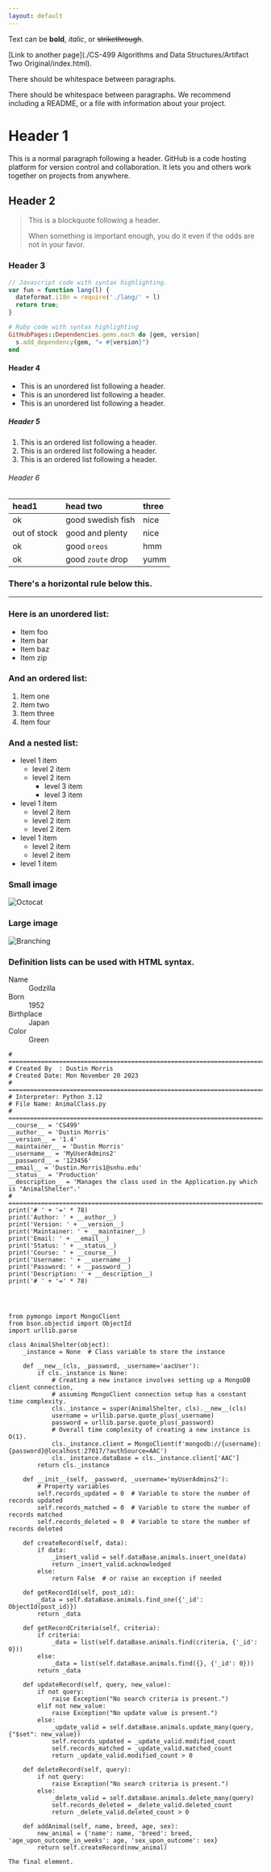 ```yaml
---
layout: default
---
```


Text can be **bold**, _italic_, or ~~strikethrough~~.

[Link to another page](./CS-499 Algorithms and Data Structures/Artifact Two Original/index.html).

There should be whitespace between paragraphs.

There should be whitespace between paragraphs. We recommend including a README, or a file with information about your project.

# Header 1

This is a normal paragraph following a header. GitHub is a code hosting platform for version control and collaboration. It lets you and others work together on projects from anywhere.

## Header 2

> This is a blockquote following a header.
>
> When something is important enough, you do it even if the odds are not in your favor.

### Header 3

```js
// Javascript code with syntax highlighting.
var fun = function lang(l) {
  dateformat.i18n = require('./lang/' + l)
  return true;
}
```

```ruby
# Ruby code with syntax highlighting
GitHubPages::Dependencies.gems.each do |gem, version|
  s.add_dependency(gem, "= #{version}")
end
```

#### Header 4

*   This is an unordered list following a header.
*   This is an unordered list following a header.
*   This is an unordered list following a header.

##### Header 5

1.  This is an ordered list following a header.
2.  This is an ordered list following a header.
3.  This is an ordered list following a header.

###### Header 6

| head1        | head two          | three |
|:-------------|:------------------|:------|
| ok           | good swedish fish | nice  |
| out of stock | good and plenty   | nice  |
| ok           | good `oreos`      | hmm   |
| ok           | good `zoute` drop | yumm  |

### There's a horizontal rule below this.

* * *

### Here is an unordered list:

*   Item foo
*   Item bar
*   Item baz
*   Item zip

### And an ordered list:

1.  Item one
1.  Item two
1.  Item three
1.  Item four

### And a nested list:

- level 1 item
  - level 2 item
  - level 2 item
    - level 3 item
    - level 3 item
- level 1 item
  - level 2 item
  - level 2 item
  - level 2 item
- level 1 item
  - level 2 item
  - level 2 item
- level 1 item

### Small image

![Octocat](https://github.githubassets.com/images/icons/emoji/octocat.png)

### Large image

![Branching](https://guides.github.com/activities/hello-world/branching.png)


### Definition lists can be used with HTML syntax.

<dl>
<dt>Name</dt>
<dd>Godzilla</dd>
<dt>Born</dt>
<dd>1952</dd>
<dt>Birthplace</dt>
<dd>Japan</dd>
<dt>Color</dt>
<dd>Green</dd>
</dl>

```
# =============================================================================
# Created By  : Dustin Morris
# Created Date: Mon November 20 2023
# =============================================================================
# Interpreter: Python 3.12
# File Name: AnimalClass.py
# =============================================================================
__course__ = 'CS499'
__author__ = 'Dustin Morris'
__version__ = '1.4'
__maintainer__ = 'Dustin Morris'
__username__ = 'MyUserAdmins2'
__password__ = '123456'
__email__ = 'Dustin.Morris1@snhu.edu'
__status__ = 'Production'
__description__ = 'Manages the class used in the Application.py which is "AnimalShelter".'
# =============================================================================
print('# ' + '=' * 78)
print('Author: ' + __author__)
print('Version: ' + __version__)
print('Maintainer: ' + __maintainer__)
print('Email: ' + __email__)
print('Status: ' + __status__)
print('Course: ' + __course__)
print('Username: ' + __username__)
print('Password: ' + __password__)
print('Description: ' + __description__)
print('# ' + '=' * 78)




from pymongo import MongoClient
from bson.objectid import ObjectId
import urllib.parse

class AnimalShelter(object):
    _instance = None  # Class variable to store the instance

    def __new__(cls, _password, _username='aacUser'):
        if cls._instance is None:
            # Creating a new instance involves setting up a MongoDB client connection,
            # assuming MongoClient connection setup has a constant time complexity.
            cls._instance = super(AnimalShelter, cls).__new__(cls)
            username = urllib.parse.quote_plus(_username)
            password = urllib.parse.quote_plus(_password)
            # Overall time complexity of creating a new instance is O(1).
            cls._instance.client = MongoClient(f'mongodb://{username}:{password}@localhost:27017/?authSource=AAC')
            cls._instance.dataBase = cls._instance.client['AAC']
        return cls._instance

    def __init__(self, _password, _username='myUserAdmins2'):
        # Property variables
        self.records_updated = 0  # Variable to store the number of records updated
        self.records_matched = 0  # Variable to store the number of records matched
        self.records_deleted = 0  # Variable to store the number of records deleted

    def createRecord(self, data):
        if data:
            _insert_valid = self.dataBase.animals.insert_one(data)
            return _insert_valid.acknowledged
        else:
            return False  # or raise an exception if needed

    def getRecordId(self, post_id):
        _data = self.dataBase.animals.find_one({'_id': ObjectId(post_id)})
        return _data

    def getRecordCriteria(self, criteria):
        if criteria:
            _data = list(self.dataBase.animals.find(criteria, {'_id': 0}))
        else:
            _data = list(self.dataBase.animals.find({}, {'_id': 0}))
        return _data

    def updateRecord(self, query, new_value):
        if not query:
            raise Exception("No search criteria is present.")
        elif not new_value:
            raise Exception("No update value is present.")
        else:
            _update_valid = self.dataBase.animals.update_many(query, {"$set": new_value})
            self.records_updated = _update_valid.modified_count
            self.records_matched = _update_valid.matched_count
            return _update_valid.modified_count > 0

    def deleteRecord(self, query):
        if not query:
            raise Exception("No search criteria is present.")
        else:
            _delete_valid = self.dataBase.animals.delete_many(query)
            self.records_deleted = _delete_valid.deleted_count
            return _delete_valid.deleted_count > 0

    def addAnimal(self, name, breed, age, sex):
        new_animal = {'name': name, 'breed': breed, 'age_upon_outcome_in_weeks': age, 'sex_upon_outcome': sex}
        return self.createRecord(new_animal)
```

```
The final element.
```
